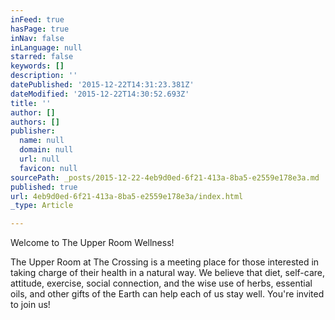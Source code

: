 ```yaml
---
inFeed: true
hasPage: true
inNav: false
inLanguage: null
starred: false
keywords: []
description: ''
datePublished: '2015-12-22T14:31:23.381Z'
dateModified: '2015-12-22T14:30:52.693Z'
title: ''
author: []
authors: []
publisher:
  name: null
  domain: null
  url: null
  favicon: null
sourcePath: _posts/2015-12-22-4eb9d0ed-6f21-413a-8ba5-e2559e178e3a.md
published: true
url: 4eb9d0ed-6f21-413a-8ba5-e2559e178e3a/index.html
_type: Article

---
```

Welcome to The Upper Room Wellness! 

The Upper Room at The Crossing is a meeting place for those interested in taking charge of their health in a natural way. We believe that diet, self-care, attitude, exercise, social connection, and the wise use of herbs, essential oils, and other gifts of the Earth can help each of us stay well.  You're invited to join us!